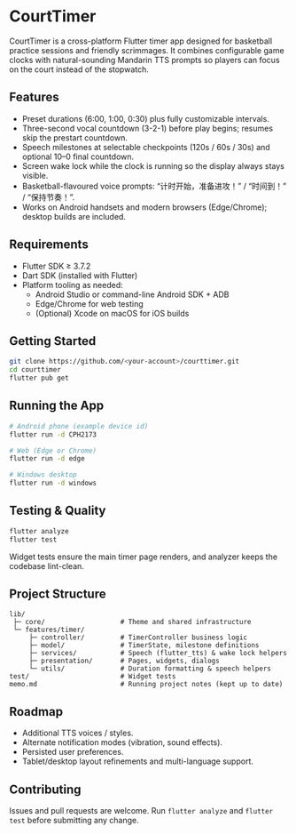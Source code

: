 # CourtTimer

CourtTimer is a cross-platform Flutter timer app designed for basketball practice sessions and friendly scrimmages. It combines configurable game clocks with natural-sounding Mandarin TTS prompts so players can focus on the court instead of the stopwatch.

## Features
- Preset durations (6:00, 1:00, 0:30) plus fully customizable intervals.
- Three-second vocal countdown (3-2-1) before play begins; resumes skip the prestart countdown.
- Speech milestones at selectable checkpoints (120s / 60s / 30s) and optional 10–0 final countdown.
- Screen wake lock while the clock is running so the display always stays visible.
- Basketball-flavoured voice prompts: “计时开始，准备进攻！” / “时间到！” / “保持节奏！”.
- Works on Android handsets and modern browsers (Edge/Chrome); desktop builds are included.

## Requirements
- Flutter SDK ≥ 3.7.2
- Dart SDK (installed with Flutter)
- Platform tooling as needed:
  - Android Studio or command-line Android SDK + ADB
  - Edge/Chrome for web testing
  - (Optional) Xcode on macOS for iOS builds

## Getting Started
```bash
git clone https://github.com/<your-account>/courttimer.git
cd courttimer
flutter pub get
```

## Running the App
```bash
# Android phone (example device id)
flutter run -d CPH2173

# Web (Edge or Chrome)
flutter run -d edge

# Windows desktop
flutter run -d windows
```

## Testing & Quality
```bash
flutter analyze
flutter test
```
Widget tests ensure the main timer page renders, and analyzer keeps the codebase lint-clean.

## Project Structure
```
lib/
 ├─ core/                   # Theme and shared infrastructure
 └─ features/timer/
     ├─ controller/         # TimerController business logic
     ├─ model/              # TimerState, milestone definitions
     ├─ services/           # Speech (flutter_tts) & wake lock helpers
     ├─ presentation/       # Pages, widgets, dialogs
     └─ utils/              # Duration formatting & speech helpers
test/                       # Widget tests
memo.md                     # Running project notes (kept up to date)
```

## Roadmap
- Additional TTS voices / styles.
- Alternate notification modes (vibration, sound effects).
- Persisted user preferences.
- Tablet/desktop layout refinements and multi-language support.

## Contributing
Issues and pull requests are welcome. Run `flutter analyze` and `flutter test` before submitting any change.
